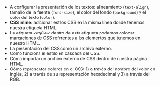 - A configurar la presentación de los textos: alineamiento (`text-align`), tamaño de la fuente (`font-size`), el color del fondo (`background`) y el color del texto (`color`).
- **CSS inline**: adicionar estilos CSS en la misma línea donde tenemos nuestra etiqueta HTML.
- La etiqueta **`<style>`**: dentro de esta etiqueta podemos colocar marcaciones de CSS referentes a los elementos que tenemos en nuestro HTML.
- La presentación del CSS como un archivo externo.
- Cómo funciona el estilo en cascada del CSS.
- Cómo importar un archivo externo de CSS dentro de nuestra página HTML.
- Cómo representar colores en el CSS: 1) a través del nombre del color en inglés, 2) a través de su representación hexadecimal y 3) a través del RGB.